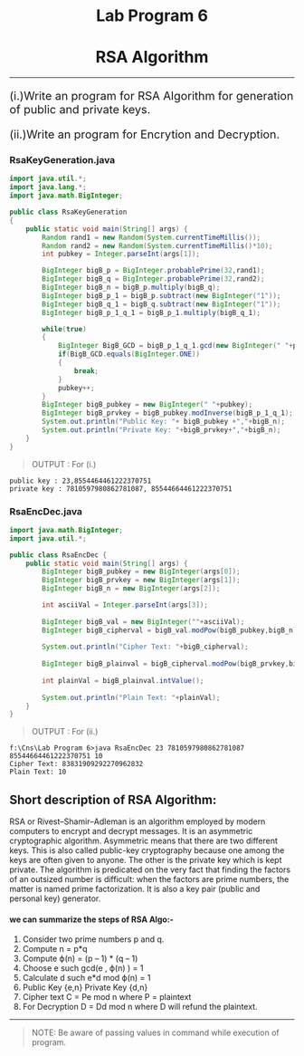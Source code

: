 # <center>Lab Program 6</center>
# <center>RSA Algorithm</center>
<hr>
<div style="font-size:20px"><p>(i.)Write an program for RSA Algorithm for generation of public and private keys.</p>
</div>
<div style="font-size:20px"><p>(ii.)Write an program for Encrytion and Decryption.</p>
</div>

### <b>RsaKeyGeneration.java </b>
```java
import java.util.*;
import java.lang.*;
import java.math.BigInteger;

public class RsaKeyGeneration
{
    public static void main(String[] args) {
        Random rand1 = new Random(System.currentTimeMillis());
        Random rand2 = new Random(System.currentTimeMillis()*10);
        int pubkey = Integer.parseInt(args[1]);

        BigInteger bigB_p = BigInteger.probablePrime(32,rand1);
        BigInteger bigB_q = BigInteger.probablePrime(32,rand2);
        BigInteger bigB_n = bigB_p.multiply(bigB_q); 
        BigInteger bigB_p_1 = bigB_p.subtract(new BigInteger("1"));
        BigInteger bigB_q_1 = bigB_q.subtract(new BigInteger("1"));
        BigInteger bigB_p_1_q_1 = bigB_p_1.multiply(bigB_q_1);

        while(true)
        {
            BigInteger BigB_GCD = bigB_p_1_q_1.gcd(new BigInteger(" "+pubkey));
            if(BigB_GCD.equals(BigInteger.ONE))
            {
                break;
            }
            pubkey++;
        }
        BigInteger bigB_pubkey = new BigInteger(" "+pubkey);
        BigInteger bigB_prvkey = bigB_pubkey.modInverse(bigB_p_1_q_1);
        System.out.println("Public Key: "+ bigB_pubkey +","+bigB_n);
        System.out.println("Private Key: "+bigB_prvkey+","+bigB_n);
    }
}
```

> OUTPUT : For (i.)
```shell
public key : 23,8554464461222370751
private key : 7810597980862781087, 85544664461222370751
```

### <b>RsaEncDec.java </b>

```java
import java.math.BigInteger;
import java.util.*;

public class RsaEncDec {
    public static void main(String[] args) {
        BigInteger bigB_pubkey = new BigInteger(args[0]);
        BigInteger bigB_prvkey = new BigInteger(args[1]);
        BigInteger bigB_n = new BigInteger(args[2]);

        int asciiVal = Integer.parseInt(args[3]);
        
        BigInteger bigB_val = new BigInteger(""+asciiVal);
        BigInteger bigB_cipherval = bigB_val.modPow(bigB_pubkey,bigB_n);
        
        System.out.println("Cipher Text: "+bigB_cipherval);
        
        BigInteger bigB_plainval = bigB_cipherval.modPow(bigB_prvkey,bigB_n);
        
        int plainVal = bigB_plainval.intValue();
        
        System.out.println("Plain Text: "+plainVal);
    }
}
```

> OUTPUT : For (ii.)
```shell
f:\Cns\Lab Program 6>java RsaEncDec 23 7810597980862781087 85544664461222370751 10
Cipher Text: 83831909292270962832
Plain Text: 10
```

<h2>Short description of RSA Algorithm:</h2>
<p>RSA or Rivest–Shamir–Adleman is an algorithm employed by modern computers to encrypt and decrypt messages. It is an asymmetric cryptographic algorithm. Asymmetric means that there are two different keys. This is also called public-key cryptography because one among the keys are often given to anyone. The other is the private key which is kept private. The algorithm is predicated on the very fact that finding the factors of an outsized number is difficult: when the factors are prime numbers, the matter is named prime factorization. It is also a key pair (public and personal key) generator.</p>

#### we can summarize the steps of RSA Algo:-

1. Consider two prime numbers p and q.
2. Compute n = p*q
3. Compute ϕ(n) = (p – 1) * (q – 1)
4. Choose e such gcd(e , ϕ(n) ) = 1
5. Calculate d such e*d mod ϕ(n) = 1
6. Public Key {e,n} Private Key {d,n}
7. Cipher text C = Pe mod n where P = plaintext
8. For Decryption D = Dd mod n where D will refund the plaintext.

_______
>NOTE: Be aware of passing values in command while execution of program.

